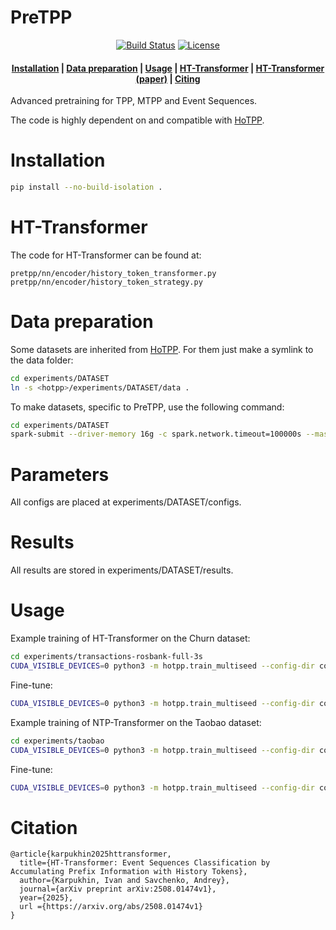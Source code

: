 <h1> PreTPP </h1>

<div align="center">

  <a href="">[![Build Status](https://github.com/ivan-chai/pretpp/actions/workflows/ci-tests.yml/badge.svg)](https://github.com/ivan-chai/pretpp/actions)</a>
  <a href="">[![License](https://img.shields.io/badge/License-Apache_2.0-blue.svg)](https://opensource.org/licenses/Apache-2.0)</a>

</div>

<h4 align="center">
    <p>
        <a href="#Installation">Installation</a> |
        <a href="#Data-preparation">Data preparation</a> |
        <a href="#Usage">Usage</a> |
        <a href="#HT-Transformer">HT-Transformer</a> |
        <a href="https://arxiv.org/pdf/2508.01474v1">HT-Transformer (paper)</a> |
        <a href="#Citation">Citing</a>
    <p>
</h4>
Advanced pretraining for TPP, MTPP and Event Sequences.

The code is highly dependent on and compatible with [HoTPP](https://github.com/ivan-chai/hotpp-benchmark).

# Installation

```bash
pip install --no-build-isolation .
```

# HT-Transformer
The code for HT-Transformer can be found at:
```
pretpp/nn/encoder/history_token_transformer.py
pretpp/nn/encoder/history_token_strategy.py
```

# Data preparation
Some datasets are inherited from [HoTPP](https://github.com/ivan-chai/hotpp-benchmark). For them just make a symlink to the data folder:
```bash
cd experiments/DATASET
ln -s <hotpp>/experiments/DATASET/data .
```

To make datasets, specific to PreTPP, use the following command:
```bash
cd experiments/DATASET
spark-submit --driver-memory 16g -c spark.network.timeout=100000s --master 'local[12]' scripts/make-dataset.py
```

# Parameters
All configs are placed at experiments/DATASET/configs.

# Results
All results are stored in experiments/DATASET/results.

# Usage
Example training of HT-Transformer on the Churn dataset:
```bash
cd experiments/transactions-rosbank-full-3s
CUDA_VISIBLE_DEVICES=0 python3 -m hotpp.train_multiseed --config-dir configs --config-name next_item_hts_transformer
```

Fine-tune:
```bash
CUDA_VISIBLE_DEVICES=0 python3 -m hotpp.train_multiseed --config-dir configs --config-name htl_transformer_ft_multi base_name=next_item_hts_transformer
```

Example training of NTP-Transformer on the Taobao dataset:

```bash
cd experiments/taobao
CUDA_VISIBLE_DEVICES=0 python3 -m hotpp.train_multiseed --config-dir configs --config-name next_item_transformer
```

Fine-tune:
```bash
CUDA_VISIBLE_DEVICES=0 python3 -m hotpp.train_multiseed --config-dir configs --config-name transformer_ft_multi base_name=next_item_transformer
```

# Citation
```
@article{karpukhin2025httransformer,
  title={HT-Transformer: Event Sequences Classification by Accumulating Prefix Information with History Tokens},
  author={Karpukhin, Ivan and Savchenko, Andrey},
  journal={arXiv preprint arXiv:2508.01474v1},
  year={2025},
  url ={https://arxiv.org/abs/2508.01474v1}
}
```
